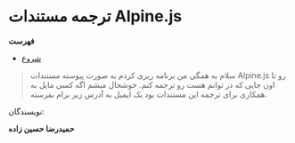 # ترجمه مستندات Alpine.js
**فهرست**
- [شروع](./articles/start.md)

>سلام به همگی
>من برنامه ریزی کردم به صورت پیوسته مستندات 
>Alpine.js
>رو تا اون جایی که در توانم هست رو ترجمه کنم.
>خوشحال میشم اگه کسی مایل به همکاری برای ترجمه این مستندات بود یک ایمیل به آدرس زیر برام بفرسته.

نویسندگان:

**حمیدرضا حسین زاده**